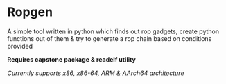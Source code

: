 # Ropgen

A simple tool written in python which finds out rop gadgets, create python functions out of them & try to generate a rop chain based on conditions provided

**Requires capstone package & readelf utility**

*Currently supports x86, x86-64, ARM & AArch64 architecture*
